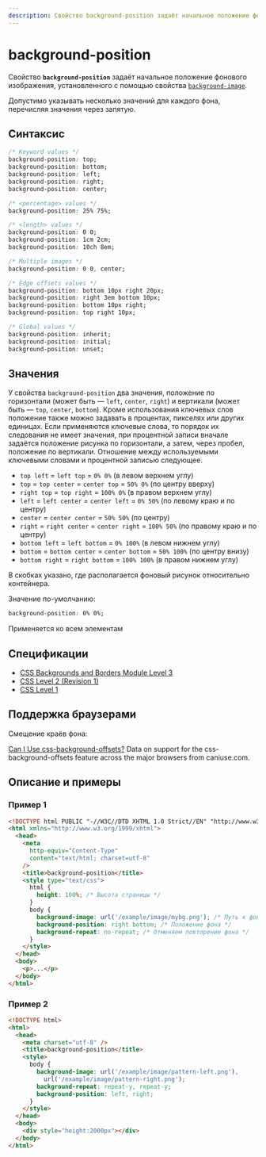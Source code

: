 ```yaml
---
description: Свойство background-position задаёт начальное положение фонового изображения, установленного с помощью свойства background-image
---
```


# background-position

Свойство **`background-position`** задаёт начальное положение фонового изображения, установленного с помощью свойства [`background-image`](background-image.md).

Допустимо указывать несколько значений для каждого фона, перечисляя значения через запятую.

## Синтаксис

```css
/* Keyword values */
background-position: top;
background-position: bottom;
background-position: left;
background-position: right;
background-position: center;

/* <percentage> values */
background-position: 25% 75%;

/* <length> values */
background-position: 0 0;
background-position: 1cm 2cm;
background-position: 10ch 8em;

/* Multiple images */
background-position: 0 0, center;

/* Edge offsets values */
background-position: bottom 10px right 20px;
background-position: right 3em bottom 10px;
background-position: bottom 10px right;
background-position: top right 10px;

/* Global values */
background-position: inherit;
background-position: initial;
background-position: unset;
```

## Значения

У свойства `background-position` два значения, положение по горизонтали (может быть — `left`, `center`, `right`) и вертикали (может быть — `top`, `center`, `bottom`). Кроме использования ключевых слов положение также можно задавать в процентах, пикселях или других единицах. Если применяются ключевые слова, то порядок их следования не имеет значения, при процентной записи вначале задаётся положение рисунка по горизонтали, а затем, через пробел, положение по вертикали. Отношение между используемыми ключевыми словами и процентной записью следующее.

- `top left` = `left top` = `0% 0%` (в левом верхнем углу)
- `top` = `top center` = `center top` = `50% 0%` (по центру вверху)
- `right top` = `top right` = `100% 0%` (в правом верхнем углу)
- `left` = `left center` = `center left` = `0% 50%` (по левому краю и по центру)
- `center` = `center center` = `50% 50%` (по центру)
- `right` = `right center` = `center right` = `100% 50%` (по правому краю и по центру)
- `bottom left` = `left bottom` = `0% 100%` (в левом нижнем углу)
- `bottom` = `bottom center` = `center bottom` = `50% 100%` (по центру внизу)
- `bottom right` = `right bottom` = `100% 100%` (в правом нижнем углу)

В скобках указано, где располагается фоновый рисунок относительно контейнера.

Значение по-умолчанию:

```css
background-position: 0% 0%;
```

Применяется ко всем элементам

## Спецификации

- [CSS Backgrounds and Borders Module Level 3](http://dev.w3.org/csswg/css3-background/#background-position)
- [CSS Level 2 (Revision 1)](http://www.w3.org/TR/CSS2/colors.html#propdef-background-position)
- [CSS Level 1](http://www.w3.org/TR/CSS1/#background-position)

## Поддержка браузерами

Смещение краёв фона:

<p class="ciu_embed" data-feature="css-background-offsets" data-periods="future_1,current,past_1,past_2">
  <a href="http://caniuse.com/#feat=css-background-offsets">Can I Use css-background-offsets?</a> Data on support for the css-background-offsets feature across the major browsers from caniuse.com.
</p>

## Описание и примеры

### Пример 1

```html
<!DOCTYPE html PUBLIC "-//W3C//DTD XHTML 1.0 Strict//EN" "http://www.w3.org/TR/xhtml1/DTD/xhtml1-strict.dtd">
<html xmlns="http://www.w3.org/1999/xhtml">
  <head>
    <meta
      http-equiv="Content-Type"
      content="text/html; charset=utf-8"
    />
    <title>background-position</title>
    <style type="text/css">
      html {
        height: 100%; /* Высота страницы */
      }
      body {
        background-image: url('/example/image/mybg.png'); /* Путь к фоновому рисунку */
        background-position: right bottom; /* Положение фона */
        background-repeat: no-repeat; /* Отменяем повторение фона */
      }
    </style>
  </head>
  <body>
    <p>...</p>
  </body>
</html>
```

### Пример 2

```html
<!DOCTYPE html>
<html>
  <head>
    <meta charset="utf-8" />
    <title>background-position</title>
    <style>
      body {
        background-image: url('/example/image/pattern-left.png'),
          url('/example/image/pattern-right.png');
        background-repeat: repeat-y, repeat-y;
        background-position: left, right;
      }
    </style>
  </head>
  <body>
    <div style="height:2000px"></div>
  </body>
</html>
```
